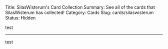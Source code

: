 Title: SilasWisterum's Card Collection
Summary: See all of the cards that SilasWisterum has collected!
Category: Cards
Slug: cards/silaswisterum
Status: Hidden

test

---
test